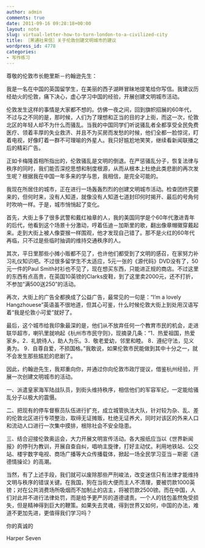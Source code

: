 ```yaml
---
author: admin
comments: true
date: 2011-09-16 09:28:18+00:00
layout: note
slug: virtual-letter-how-to-turn-london-to-a-civilized-city
title: ［黑通社来信］关于伦敦创建文明城市的建议
wordpress_id: 4778
categories:
- 写作练习
---
```


尊敬的伦敦市长鲍里斯－约翰逊先生：

我是一名在中国的英国留学生，在美丽的西子湖畔冒昧地提笔给你写信。我建议历经劫火的伦敦，痛下决心，虚心学习中国的经验，开展创建文明城市活动。

伦敦发生这样的事情是大家都不想的。仿佛一夜之间，回到旗帜招展的60年代，不过与之不同的是，那时候，人们为了理想和正当的目的才上街，而这一次，伦敦北区的年轻人却不为什么而骚乱。当我的中国同学们听说骚乱者全都享受全民免费医疗、领着丰厚的失业救济、并且不为买房而发愁的时候，他们全都一脸惊诧，盯着电视，好像盯着一群不可理喻的外星人。我只好尴尬地笑笑，继续看新闻联播之后的精彩广告。

正如卡梅隆首相所指出的，伦敦骚乱是文明的倒退。在严惩骚乱分子，恢复法律与秩序的同时，我们能否深挖思想和制度根源，从而从根本上杜绝此类悲剧的再次发生呢？根据我在中国一年多来的学与思，我相信，是完全可能的。

我现在所居住的城市，正在进行一场轰轰烈烈的创建文明城市活动。检查团终究要来的，但何时来，没有人知道，就像没有人知道七道封印何时揭开、最后的号角何时吹响一样。于是，城市悄悄起了变化。

首先，大街上多了很多武警和戴红袖章的人，我的美国同学是个60年代激进青年的后代，他看到这个场景十分激动，哼着伍迪－加斯里的歌，翻出像章帽徽穿戴起来。走到大街上被人像耍猴一样围观，他才发现自己错了。那不是火红的60年代再临，只不过是些临时抽调的维持交通秩序的人。

其次，平日里那些小摊小贩都不见了，也许他们都受到了文明的感召，在家努力补习礼仪知识吧。不过很多留学生不太适应，5元一张的《源代码》DVD没有了，50元一件的Paul Smith衬衫也不见了，现在想买东西，只能进正规的商店。不过这里的东西有点高贵，在英国10英镑的Clarks皮鞋，到了这里卖2000元，还不打折，不参加“满500送250”的活动。

再次，大街上的广告全都换成了公益广告，最常见的一句是：“I’m a lovely Hangzhouese”英语虽不很地道，但其心可鉴，什么时候伦敦大街上到处用汉语写着“我是伦敦小可爱”就好了。

最后，这个城市给我印象最深的是，他们从不放弃任何一个教育市民的机会，走进联华超市，喇叭里就响起《杭州市市民守则》，现摘录几条：“1．热爱祖国，热爱家乡。2．礼貌待人，助人为乐。3．敬老爱幼，邻里和睦。 8．遵纪守法，见义勇为。  9．自尊自爱，不损国格。”我敢说，如果伦敦市民能做到其中十分之一，就不会发生那些尴尬的悲剧了。

因此，约翰逊先生，我郑重向你，并通过你向伦敦市政厅提议，借鉴杭州经验，开展一次创建文明城市的活动。

一、派遣皇家海军陆战队员，到街头维持秩序，相信他们的军容军纪，一定能给骚乱分子以极大的震慑。

二、把现有的停车督察员队伍进行扩充，成立城管执法大队，针对较为杂、乱、差的伦敦北区进行专项整治，取缔无证摊贩，杜绝无证养犬，同时对该区的外来人口和流动人口进行一次集中摸排，根除社会不安全隐患。

三、结合迎接伦敦奥运会，大力开展文明宣传活动。各大报纸应当以《世界新闻报》的停刊为教训，开展自查自纠，唱响主旋律，打好主动仗。利用地铁站、公交站、楼宇数字电视、商场广播等大众传播载体，掀起一场全民学习亚当－斯密《道德情操论》的高潮。

当然，有了上述手段，我们就可以废除那些严刑峻法，改变迷信只有法律才能维持文明与秩序的错误关键。在我国，狗在当街大便而主人不清理，要被罚款1000英镑；对在公共消费场所吸烟而不加制止的店主，将被罚款2500镑。而在中国，人们对此并不进行法律处罚，而是给予更严厉的道德谴责。一个人的钱包虽然免受损失，但是精神得到巨大的鞭策。如果失去灵魂，得到世界又如何，中国的办法，难道不更加先进，更值得我们学习吗？

你的真诚的

Harper Seven

